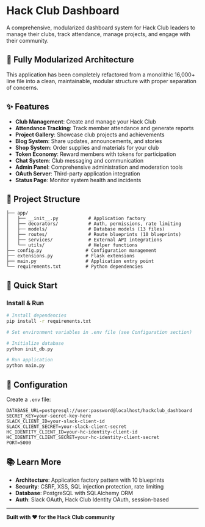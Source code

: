 # Hack Club Dashboard

A comprehensive, modularized dashboard system for Hack Club leaders to manage their clubs, track attendance, manage projects, and engage with their community.

## 🎉 Fully Modularized Architecture

This application has been completely refactored from a monolithic 16,000+ line file into a clean, maintainable, modular structure with proper separation of concerns.

## ✨ Features

- **Club Management**: Create and manage your Hack Club
- **Attendance Tracking**: Track member attendance and generate reports
- **Project Gallery**: Showcase club projects and achievements
- **Blog System**: Share updates, announcements, and stories
- **Shop System**: Order supplies and materials for your club
- **Token Economy**: Reward members with tokens for participation
- **Chat System**: Club messaging and communication
- **Admin Panel**: Comprehensive administration and moderation tools
- **OAuth Server**: Third-party application integration
- **Status Page**: Monitor system health and incidents

## 📁 Project Structure

```
├── app/
│   ├── __init__.py           # Application factory
│   ├── decorators/           # Auth, permissions, rate limiting
│   ├── models/               # Database models (13 files)
│   ├── routes/               # Route blueprints (10 blueprints)
│   ├── services/             # External API integrations
│   └── utils/                # Helper functions
├── config.py                # Configuration management
├── extensions.py            # Flask extensions
├── main.py                  # Application entry point
└── requirements.txt         # Python dependencies
```

## 🚀 Quick Start

### Install & Run

```bash
# Install dependencies
pip install -r requirements.txt

# Set environment variables in .env file (see Configuration section)

# Initialize database
python init_db.py

# Run application
python main.py
```

## 🔧 Configuration

Create a `.env` file:

```env
DATABASE_URL=postgresql://user:password@localhost/hackclub_dashboard
SECRET_KEY=your-secret-key-here
SLACK_CLIENT_ID=your-slack-client-id
SLACK_CLIENT_SECRET=your-slack-client-secret
HC_IDENTITY_CLIENT_ID=your-hc-identity-client-id
HC_IDENTITY_CLIENT_SECRET=your-hc-identity-client-secret
PORT=5000
```

## 📚 Learn More

- **Architecture**: Application factory pattern with 10 blueprints
- **Security**: CSRF, XSS, SQL injection protection, rate limiting
- **Database**: PostgreSQL with SQLAlchemy ORM
- **Auth**: Slack OAuth, Hack Club Identity OAuth, session-based

---

**Built with ❤️ for the Hack Club community**
